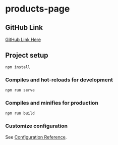 # products-page

## GitHub Link

[GitHub Link Here](https://github.com/Alphajeez96/Usopp-Projects)

## Project setup

```
npm install
```

### Compiles and hot-reloads for development

```
npm run serve
```

### Compiles and minifies for production

```
npm run build
```

### Customize configuration

See [Configuration Reference](https://cli.vuejs.org/config/).
